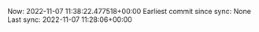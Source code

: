 Now: 2022-11-07 11:38:22.477518+00:00 Earliest commit since sync: None Last sync: 2022-11-07 11:28:06+00:00
